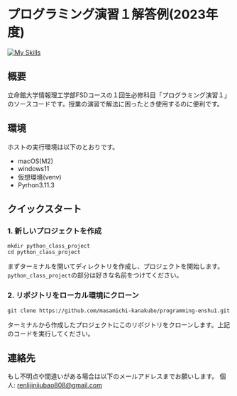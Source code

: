 # プログラミング演習１解答例(2023年度)

[![My Skills](https://skillicons.dev/icons?i=python,vscode,git)](https://skillicons.dev)

## 概要
立命館大学情報理工学部FSDコースの１回生必修科目「プログラミング演習１」のソースコードです。授業の演習で解法に困ったとき使用するのに便利です。

## 環境
ホストの実行環境は以下のとおりです。
- macOS(M2)
- windows11
- 仮想環境(venv)
- Pyrhon3.11.3

## クイックスタート

### 1. 新しいプロジェクトを作成
```
mkdir python_class_project
cd python_class_project
```
まずターミナルを開いてディレクトリを作成し、プロジェクトを開始します。`python_class_project`の部分は好きな名前をつけてください。


### 2. リポジトリをローカル環境にクローン
```
git clone https://github.com/masamichi-kanakubo/programming-enshu1.git
```
ターミナルから作成したプロジェクトにこのリポジトリをクローンします。上記のコードを実行してください。


## 連絡先
もし不明点や間違いがある場合は以下のメールアドレスまでお願いします。
個人: renlijinjiubao808@gmail.com
